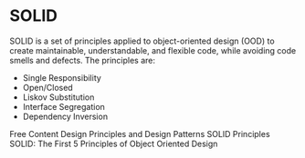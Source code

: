 # SOLID

SOLID is a set of principles applied to object-oriented design (OOD) to create maintainable, understandable, and flexible code, while avoiding code smells and defects. The principles are:

- Single Responsibility
- Open/Closed
- Liskov Substitution
- Interface Segregation
- Dependency Inversion

<ResourceGroupTitle>Free Content</ResourceGroupTitle>
<BadgeLink colorScheme='blue' badgeText='Official Docs' href='https://web.archive.org/web/20150906155800/http://www.objectmentor.com/resources/articles/Principles_and_Patterns.pdf'>Design Principles and
Design Patterns</BadgeLink>
<BadgeLink colorScheme='yellow' badgeText='Read' href='https://www.baeldung.com/solid-principles'>SOLID Principles</BadgeLink>
<BadgeLink colorScheme='yellow' badgeText='Read' href='https://www.digitalocean.com/community/conceptual_articles/s-o-l-i-d-the-first-five-principles-of-object-oriented-design'>SOLID: The First 5 Principles of Object Oriented Design</BadgeLink>
